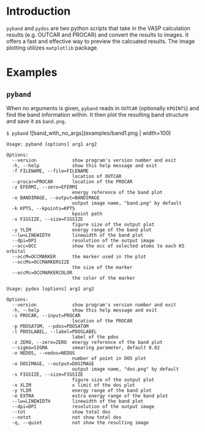 # Introduction

`pyband` and `pydos` are two python scripts that take in the VASP calculation results (e.g. OUTCAR and PROCAR) and  convert the results to images. It offers a fast and effective way to preview the calcuated results. The image plotting utilizes `matplotlib` package.

# Examples
## `pyband`

When no arguments is given, `pyband` reads in `OUTCAR` (optionally `KPOINTS`) and find the band information within. It then plot the resulting band structure and save it as `band.png`.

```$ pyband```
![band_with_no_args](examples/band1.png | width=100)
 

```
Usage: pyband [options] arg1 arg2

Options:
  --version             show program's version number and exit
  -h, --help            show this help message and exit
  -f FILENAME, --file=FILENAME
                        location of OUTCAR
  --procar=PROCAR       location of the PROCAR
  -z EFERMI, --zero=EFERMI
                        energy reference of the band plot
  -o BANDIMAGE, --output=BANDIMAGE
                        output image name, "band.png" by default
  -k KPTS, --kpoints=KPTS
                        kpoint path
  -s FIGSIZE, --size=FIGSIZE
                        figure size of the output plot
  -y YLIM               energy range of the band plot
  --lw=LINEWIDTH        linewidth of the band plot
  --dpi=DPI             resolution of the output image
  --occ=OCC             show the occ of selected atoms to each KS orbital
  --occM=OCCMARKER      the marker used in the plot
  --occMs=OCCMARKERSIZE
                        the size of the marker
  --occMc=OCCMARKERCOLOR
                        the color of the marker

Usage: pydos [options] arg1 arg2

Options:
  --version             show program's version number and exit
  -h, --help            show this help message and exit
  -i PROCAR, --input=PROCAR
                        location of the PROCAR
  -p PDOSATOM, --pdos=PDOSATOM
  -l PDOSLABEL, --label=PDOSLABEL
                        label of the pdos
  -z ZERO, --zero=ZERO  energy reference of the band plot
  --sigma=SIGMA         smearing parameter, default 0.02
  -n NEDOS, --nedos=NEDOS
                        number of point in DOS plot
  -o DOSIMAGE, --output=DOSIMAGE
                        output image name, "dos.png" by default
  -s FIGSIZE, --size=FIGSIZE
                        figure size of the output plot
  -x XLIM               x limit of the dos plot
  -y YLIM               energy range of the band plot
  -e EXTRA              extra energy range of the band plot
  --lw=LINEWIDTH        linewidth of the band plot
  --dpi=DPI             resolution of the output image
  --tot                 show total dos
  --notot               not show total dos
  -q, --quiet           not show the resulting image

```
